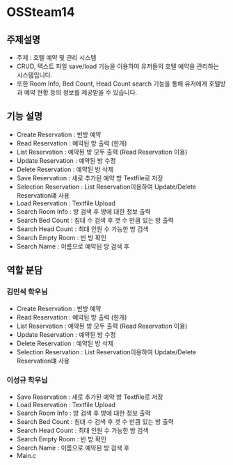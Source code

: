 # OSSteam14

## 주제설명
* 주제 : 호텔 예약 및 관리 시스템
* CRUD, 텍스트 파일 save/load 기능을 이용하여 유저들의 호텔 예약을 관리하는 시스템입니다.
* 또한 Room Info, Bed Count, Head Count search 기능을 통해 유저에게 호텔방과 예약 현황 등의 정보를 제공받을 수 있습니다.
## 기능 설명
* Create Reservation : 빈방 예약
* Read Reservation : 예약된 방 출력 (한개)
* List Reservation : 예약된 방 모두 출력 (Read Reservation 이용)
* Update Reservation : 예약된 방 수정
* Delete Reservation : 예약된 방 삭제
* Save Reservation : 새로 추가된 예약 방 Textfile로 저장
* Selection Reservation : List Reservation이용하여 Update/Delete Reservation떄 사용
* Load Reservation : Textfile Upload
* Search Room Info : 방 검색 후 방에 대한 정보 출력
* Search Bed Count : 침대 수 검색 후 갯 수 만큼 있는 방 출력
* Search Head Count : 최대 인원 수 가능한 방 검색
* Search Empty Room : 빈 방 확인
* Search Name : 이름으로 예약된 방 검색 후 
## 역할 분담
### 김민석 학우님
* Create Reservation : 빈방 예약
* Read Reservation : 예약된 방 출력 (한개)
* List Reservation : 예약된 방 모두 출력 (Read Reservation 이용)
* Update Reservation : 예약된 방 수정
* Delete Reservation : 예약된 방 삭제
* Selection Reservation : List Reservation이용하여 Update/Delete Reservation떄 사용

### 이성규 학우님
* Save Reservation : 새로 추가된 예약 방 Textfile로 저장
* Load Reservation : Textfile Upload
* Search Room Info : 방 검색 후 방에 대한 정보 출력
* Search Bed Count : 침대 수 검색 후 갯 수 만큼 있는 방 출력
* Search Head Count : 최대 인원 수 가능한 방 검색
* Search Empty Room : 빈 방 확인
* Search Name : 이름으로 예약된 방 검색 후 
* Main.c
